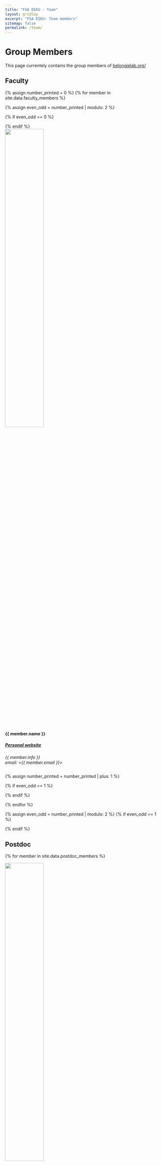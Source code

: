 ```yaml
---
title: "FGA DIKU - Team"
layout: gridlay
excerpt: "FGA DIKU: Team members"
sitemap: false
permalink: /team/
---
```


# Group Members

This page currentely contains the group members of [belongielab.org/](https://www.belongielab.org/)

## Faculty
{% assign number_printed = 0 %}
{% for member in site.data.faculty_members %}

{% assign even_odd = number_printed | modulo: 2 %}

{% if even_odd == 0 %}
<div class="row">
{% endif %}

<div class="col-sm-4 clearfix">
  <img src="{{ site.url }}{{ site.baseurl }}/images/teampic/{{ member.photo }}" class="img-responsive" width="50%" style="float: up" />
  <h4>{{ member.name }}</h4>
  <h5> <a href="{{ member.website }}">Personal website</a> </h5>
  <i>{{ member.info }} <br>email: <{{ member.email }}></i>
  <ul style="overflow: hidden">

  </ul>
</div>

{% assign number_printed = number_printed | plus: 1 %}

{% if even_odd == 1 %}
</div>
{% endif %}

{% endfor %}

{% assign even_odd = number_printed | modulo: 2 %}
{% if even_odd == 1 %}
</div>
{% endif %}

## Postdoc

<div class="row">

{% for member in site.data.postdoc_members %}

<div class="col-sm-4 clearfix">
  <img src="{{ site.url }}{{ site.baseurl }}/images/teampic/{{ member.photo }}" class="img-responsive" width="50%" style="float: up" />
  <h4>{{ member.name }}</h4>
  <i>{{ member.info }} <br>email: <{{ member.email }}></i>
  <h5> <a href="{{ member.website }}">Personal website</a> </h5>
  <ul style="overflow: hidden"></ul>
</div>

{% endfor %}

</div>

## PhD Students

<div class="row">

{% for member in site.data.phd_members %}

<div class="col-sm-4 clearfix">
  <img src="{{ site.url }}{{ site.baseurl }}/images/teampic/{{ member.photo }}" class="img-responsive" width="50%" style="float: up" />
  <h4>{{ member.name }}</h4>
  <h5> <a href="{{ member.website }}">Personal website</a> </h5>
  <ul style="overflow: hidden"></ul>
</div>

{% endfor %}

</div>

## Research Assistant

<div class="row">

{% for member in site.data.ra_members %}

<div class="col-sm-4 clearfix">
  <img src="{{ site.url }}{{ site.baseurl }}/images/teampic/{{ member.photo }}" class="img-responsive" width="50%" style="float: up" />
  <h4>{{ member.name }}</h4>
  <h5> <a href="{{ member.website }}">Personal website</a> </h5>
  <ul style="overflow: hidden"></ul>
</div>

{% endfor %}

</div>

## Visiting Researchers

<div class="row">

{% for member in site.data.vr_members %}

<div class="col-sm-4 clearfix">
  <img src="{{ site.url }}{{ site.baseurl }}/images/teampic/{{ member.photo }}" class="img-responsive" width="50%" style="float: up" />
  <h4>{{ member.name }}</h4>
  <h5> <a href="{{ member.website }}">Personal website</a> </h5>
  <ul style="overflow: hidden"></ul>
</div>

{% endfor %}

</div>

##  Alumni
<div class="row">

<div class="col-sm-6 clearfix">
<h4> <b>Cornell SE(3) PhD Alumni</b> </h4>
{% for member in site.data.se3_alumni %}

{% if member.website == null %}
  {{ member.name }}, {{ member.year }}. {{ member.next }} 

{% else %}
  <a href="{{ member.website }}">{{ member.name }}</a>, {{ member.year }}. {{ member.next }} 

{% endif %}

{% endfor %}
  <h4><b>Cornell BS/Masters Alumni & Visitors</b></h4>
  <a href="https://vision.cornell.edu/se3/people/pragya-verma/">Pragya Verma</a><br>
  <a href="https://www.linkedin.com/in/philipsu522">Philip Su</a><br>
  <a href="https://www.linkedin.com/in/philipsu522">Andrew Mendez</a><br>
  <a href="https://www.linkedin.com/in/debarundhar5">Debarun Dhar</a><br>
  <a href="http://vision.ucsd.edu/person/tomas-matera">Tomáš Matera</a><br>
  <a href="https://www.linkedin.com/in/bicheng-gao-1b719266">Bicheng Gao</a><br>
  <a href="https://www.linkedin.com/in/xiaoyan-wu">Xiaoyan Wu</a><br>
  <a href="https://www.cs.princeton.edu/~jiaqis/personal-website/index.php">Jiaqi Su</a><br>
  <a href="https://www.linkedin.com/in/shoffman5">Sam Hoffman</a><br>
  <a href="https://dthiagarajan.github.io/">Dilip Thiagarajan</a><br>
  <a href="https://www.linkedin.com/in/yzhu1996">Alvin Zhu</a><br>
  <a href="https://isaykatsman.github.io/">Isay Katsman</a><br>
  <a href="https://vision.cornell.edu/se3/people/xi-chen/">Xi Chen</a><br>
  <a href="https://www.linkedin.com/in/tharun-sankar-400501132">Tharun Sankar</a><br>
  <a href="http://jeremyfeinstein.com">Jeremy Feinstein</a><br>
  <a href="https://www.linkedin.com/in/rj288">Rohit Jain</a><br>
  <a href="https://www.linkedin.com/in/gnauhnoj">Jonathan Huang</a><br>
  Arnaud Brejeon<br>
  Jan Jakeš<br>
  <a href="https://sites.google.com/site/dglasner/home">Daniel Glasner</a><br>
  <a href="https://www.microsoft.com/en-us/research/people/bashi/">Baoguang Shi</a><br>
  <a href="http://thomasfuchslab.org/cx">Chensu Xie</a><br>
  <a href="http://thomasfuchslab.org/cx">Yiwei Bai</a><br>
  <a href="https://yurongyou.com/">Yurong Yu</a><br>
</div>

<div class="col-sm-6 clearfix">
<h4> <b>UCSD SO(3) PhD Alumni</b> </h4>
{% for member in site.data.so3_alumni %}
{% if member.website == null %}
  {{ member.name }}, {{ member.year }}. {{ member.next }} 

{% else %}
  <a href="{{ member.website }}">{{ member.name }}</a>, {{ member.year }}. {{ member.next }} 

{% endif %}

{% endfor %}

  <h4><b>UCSD BS/Masters Alumni & Visitors</b></h4>
  <a href="https://gvanhorn38.github.io">Grant Van Horn</a><br>
  <a href="https://www.linkedin.com/in/phuc-nguyen-60b4a22b">Phuc X. Nguyen</a><br>
  <a href="https://www.linkedin.com/in/andrewmziegler">Andrew Ziegler</a><br>
  <a href="https://sites.google.com/site/prsnnvk">Prasanna Krishnasamy</a><br>
  Nick True<br>
  <a href="https://www.linkedin.com/in/twinlock">Tess Winlock</a><br>
  Fred Birchmore<br>
  <a href="https://www.linkedin.com/in/naydav">Nadav Ben-Haim</a><br>
  <a href="http://tomduerig.com">Tom Duerig</a><br>
  <a href="http://vision.ucsd.edu/person/louka-dlagnekov">Louka Dlagnekov</a><br>
  <a href="https://www.linkedin.com/in/diem-vu-277a49">Diem Vu</a><br>
  <a href="https://www.linkedin.com/in/stine-harder-b1953299">Stine Harder</a><br>
  <a href="http://vision.ucsd.edu/person/chong-cao">Chong Cao</a><br>
  <a href="https://www.cs.cityu.edu.hk/~abchan">Antoni Chan</a><br>
  <a href="https://ee.snu.ac.kr/en/faculty/professor?mode=view&profid=p061">Kyong Mu Lee</a><br>
  <a href="https://sites.google.com/unizar.es/anac">Ana Cristina Murillo</a><br>
  <a href="http://www.cs.cmu.edu/~kkitani">Kris Kitani</a><br>
  Tsubasa Yoshida<br>
  <a href="https://www.react.uni-saarland.de/people/faymonville.html">Peter Faymonville</a><br>
  Masaaki Kokawa<br>
  <a href="https://fr.linkedin.com/in/valentin-leonardi-5a6195105">Valentin Leonardi</a><br>
  <a href="http://www.michelemerler.com">Michele Merler</a><br>
  <a href="https://jp.linkedin.com/in/jocelyn-cambria-594812a">Jocelyn Cambria</a><br>
  <a href="https://www.linkedin.com/in/robinhewitt">Robin Hewitt</a><br>
  <a href="https://www.linkedin.com/in/john-miller-36735b8">John Miller</a><br>
  <a href="https://www.linkedin.com/in/stephan-steinbach-84b0044">Stephan Steinbach</a><br>
</div>

</div>

